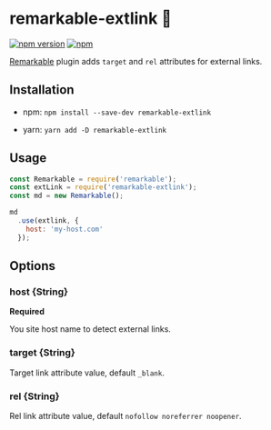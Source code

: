 # remarkable-extlink 🔗
[![npm version](https://badge.fury.io/js/remarkable-extlink.svg)](https://badge.fury.io/js/remarkable-extlink)
[![npm](https://img.shields.io/npm/dt/remarkable-extlink.svg)](https://github.com/vitaliy-bobrov/remarkable-extlink)

[Remarkable](https://github.com/jonschlinkert/remarkable) plugin adds `target` and `rel` attributes for external links.

## Installation
- npm:
  `npm install --save-dev remarkable-extlink`

- yarn:
  `yarn add -D remarkable-extlink`

## Usage
```js
const Remarkable = require('remarkable');
const extLink = require('remarkable-extlink');
const md = new Remarkable();

md
  .use(extlink, {
    host: 'my-host.com'
  });
```

## Options

### host {String}

**Required**

You site host name to detect external links.

### target {String}

Target link attribute value, default `_blank`.

### rel {String}

Rel link attribute value, default `nofollow noreferrer noopener`.
